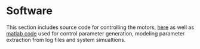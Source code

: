 # Software

This section includes source code for controlling the motors, [here](./pic24-motor-controller) as well as [matlab code](./matlab) used for control parameter generation, modeling parameter extraction from log files and system simualtions.